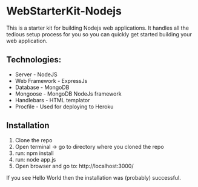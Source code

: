 WebStarterKit-Nodejs
====================

This is a starter kit for building Nodejs web applications. It handles all the tedious setup process for you so you can quickly get started building your web application. 

## Technologies:
* Server - NodeJS
* Web Framework - ExpressJs
* Database - MongoDB
* Mongoose - MongoDB NodeJs framework
* Handlebars - HTML templator 
* Procfile - Used for deploying to Heroku

## Installation
1. Clone the repo
2. Open terminal -> go to directory where you cloned the repo
3. run: npm install
4. run: node app.js
5. Open browser and go to: http://localhost:3000/

If you see Hello World then the installation was (probably) successful.